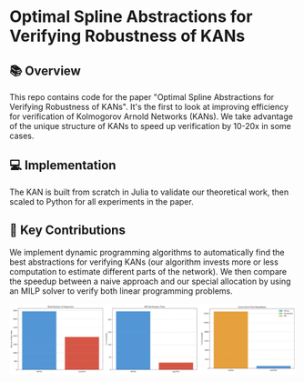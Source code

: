 # Optimal Spline Abstractions for Verifying Robustness of KANs

## 📚 Overview
This repo contains code for the paper "Optimal Spline Abstractions for Verifying Robustness of KANs". 
It's the first to look at improving efficiency for verification of Kolmogorov Arnold Networks (KANs). We take advantage of the unique structure of KANs to speed up verification by 10-20x in some cases.

## 💻 Implementation
The KAN is built from scratch in Julia to validate our theoretical work, then scaled to Python for all experiments in the paper.

## 🌟 Key Contributions
We implement dynamic programming algorithms to automatically find the best abstractions for verifying KANs (our algorithm invests more or less computation to estimate different parts of the network). We then compare the speedup between a naive approach and our special allocation by using an MILP solver to verify both linear programming problems.

![KAN Verification Visualization](results.png)
